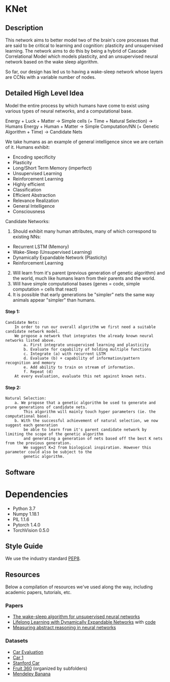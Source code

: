 # KNet
## Description
This network aims to better model two of the brain's core processes that are said to be critical to learning and cognition: plasticity and unsupervised learning. The network aims to do this by being a hybrid of Cascade Correlational Model which models plasticity, and an unsupervised neural network based on the wake sleep algorithm.

So far, our design has led us to having a wake-sleep network whose layers are CCNs with a variable number of nodes.

## Detailed High Level Idea
Model the entire process by which humans have come to exist using various types of neural networks, and a computational base.

  Energy + Luck + Matter -> Simple cells (+ Time + Natural Selection) -> Humans
  Energy + Human + Matter -> Simple Computation/NN (+ Genetic Algorithm + Time) -> Candidate Nets

We take humans as an example of general intelligence since we are certain of it.
Humans exhibit:
- Encoding specificity
- Plasticity
- Long/Short Term Memory (imperfect)
- Unsupervised Learning
- Reinforcement Learning
- Highly efficient
- Classification
- Efficient Abstraction
- Relevance Realization
- General Intelligence
- Consciousness

Candidate Networks:
1. Should exhibit many human attributes, many of which correspond to existing NNs:
  - Recurrent LSTM (Memory)
  - Wake-Sleep (Unsupervised Learning)
  - Dynamically Expandable Network (Plasticity)
  - Reinforcement Learning
2. Will learn from it's parent (previous generation of genetic algorithm) and the world,
    much like humans learn from their parents and the world.
3. Will have simple computational bases (genes = code, simple computation = cells that react)
4. It is possible that early generations be "simpler" nets the same way animals appear "simpler" than humans.


#### Step 1:
    Candidate Nets:
        In order to run our overall algorithm we first need a suitable candidate network model.
        We propose a network that integrates the already known neural networks listed above.
            a. First integrate unsupervised learning and plasticity
            b. Evaluate for capability of holding multiple functions
            c. Integrate (a) with recurrent LSTM
            d. Evaluate (b) + capability of information/pattern recognition and memory
            e. Add ability to train on stream of information.
            f. Repeat (d)
        At every evaluation, evaluate this net against known nets.

#### Step 2:
    Natural Selection:
        a. We propose that a genetic algorithm be used to generate and prune generations of candidate nets.
            This algorithm will mainly touch hyper parameters (ie. the computational base).
        b. With the successful achievement of natural selection, we now suggest each generation
            be able to learn from it's parent candidate network by limiting the scope of the genetic algorithm
            and generating a generation of nets based off the best K nets from the previous generation.
            We suggest K=2 from biological inspiration. However this parameter could also be subject to the
            genetic algorithm.

## Software 
# Dependencies
- Python 3.7
- Numpy 1.18.1
- PIL 1.1.6
- Pytorch 1.4.0
- TorchVision 0.5.0

## Style Guide
We use the industry standard [PEP8].

[PEP8]: <https://pep8.org>

## Resources
Below a compilation of resources we've used along the way, including academic papers, tutorials, etc.
### Papers
- [The wake-sleep algorithm for unsupervised neural networks](https://www.cs.toronto.edu/~hinton/absps/ws.pdf)
- [Lifelong Learning with Dynamically Expandable Networks](https://openreview.net/pdf?id=Sk7KsfW0-) with [code](https://github.com/jaehong-yoon93/DEN)
- [Measuring abstract reasoning in neural networks](https://arxiv.org/pdf/1807.04225.pdf)
### Datasets
- [Car Evaluation](https://archive.ics.uci.edu/ml/datasets/Car+Evaluation)
- [Car 1](https://archive.ics.uci.edu/ml/datasets/Automobile)
- [Stanford Car](https://www.kaggle.com/jessicali9530/stanford-cars-dataset)
- [Fruit 360](https://www.kaggle.com/moltean/fruits) (organized by subfolders)
- [Mendeley Banana](https://data.mendeley.com/datasets/zk3tkxndjw/2)
